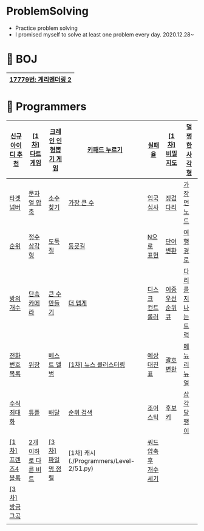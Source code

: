 # ProblemSolving
  
  - Practice problem solving
  - I promised myself to solve at least one problem every day. 2020.12.28~


# 🎇 BOJ
|[17779번: 게리멘더링 2](./BOJ/17779.cpp)|
|-|

# 🎢 Programmers
|[신규 아이디 추천](./Programmers/Level-1/11.py)|[[1차] 다트 게임](./Programmers/Level-1/1.py)|[크레인 인형뽑기 게임](./Programmers/Level-1/3.py)|[키패드 누르기](./Programmers/Level-1/4.py)|[실패율](./Programmers/Level-1/5.py)|[[1차] 비밀지도](./Programmers/Level-1/6.py)|[멀쩡한 사각형](./Programmers/Level-2/12.py)|
|-|-|-|-|-|-|-|
|[타겟 넘버](./Programmers/Level-2/5.py)|[문자열 압축](./Programmers/Level-2/31.py)|[소수 찾기](./Programmers/Level-2/17.py)|[가장 큰 수](./Programmers/Level-2/8.py)|[입국심사](./Programmers/Level-3/5.py)|[징검다리](./Programmers/Level-4/1.py)|[가장 먼 노드](./Programmers/Level-3/6.py)|
|[순위](./Programmers/Level-3/7.py)|[정수 삼각형](./Programmers/Level-3/8.py)|[도둑질](./Programmers/Level-4/2.py)|[등굣길](./Programmers/Level-3/9.py)|[N으로 표현](./Programmers/Level-3/13.py)|[단어 변환](./Programmers/Level-3/10.py)|[여행경로](./Programmers/Level-3/11.py)|
|[방의 개수](./Programmers/Level-5/1.py)|[단속카메라](./Programmers/Level-3/14.py)|[큰 수 만들기](./Programmers/Level-2/21.py)|[더 맵게](./Programmers/Level-2/16.py)|[디스크 컨트롤러](./Programmers/Level-3/2.py)|[이중우선순위큐](./Programmers/Level-3/3.py)|[다리를 지나는 트럭](./Programmers/Level-2/9.py)|
|[전화번호 목록](./Programmers/Level-2/30.py)|[위장](./Programmers/Level-2/7.py)|[베스트 앨범](./Programmers/Level-3/1.py)|[[1차] 뉴스 클러스터링](./Programmers/Level-2/33.py)|[예상 대진표](./Programmers/Level-2/36.py)|[괄호 변환](./Programmers/Level-2/37.py)|[메뉴 리뉴얼](./Programmers/Level-2/38.py)|
|[수식 최대화](./Programmers/Level-2/39.py)|[튜플](./Programmers/Level-2/40.py)|[배달](./Programmers/Level-2/42.py)|[순위 검색](./Programmers/Level-2/44.py)|[조이스틱](./Programmers/Level-2/4.py)|[후보키](./Programmers/Level-2/46.py)|[삼각달팽이](./Programmers/Level-2/47.py)
|[[1차] 프렌즈4블록](./Programmers/Level-2/48.py)|[2개 이하로 다른 비트](./Programmers/Level-2/49.py)|[[3차] 파일명 정렬](./Programmers/Level-2/50.py)|[1차] 캐시(./Programmers/Level-2/51.py)|[쿼드압축 후 개수 세기](./Programmers/Level-2/53.py)||
|[[3차] 방금그곡](./Programmers/Level-2/55.py)||||||
|||||||
